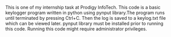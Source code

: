 This is one of my internship task at Prodigy InfoTech. This code is a basic keylogger program written in python using pynput library.The program runs until terminated by pressing Ctrl+C. Then the log is saved to a keylog.txt file which can be viewed later. pynput library must be installed prior to running this code. Running this code might require administrator privileges.
